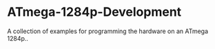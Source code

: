 # ATmega-1284p-Development
A collection of examples for programming the hardware on an ATmega 1284p..
